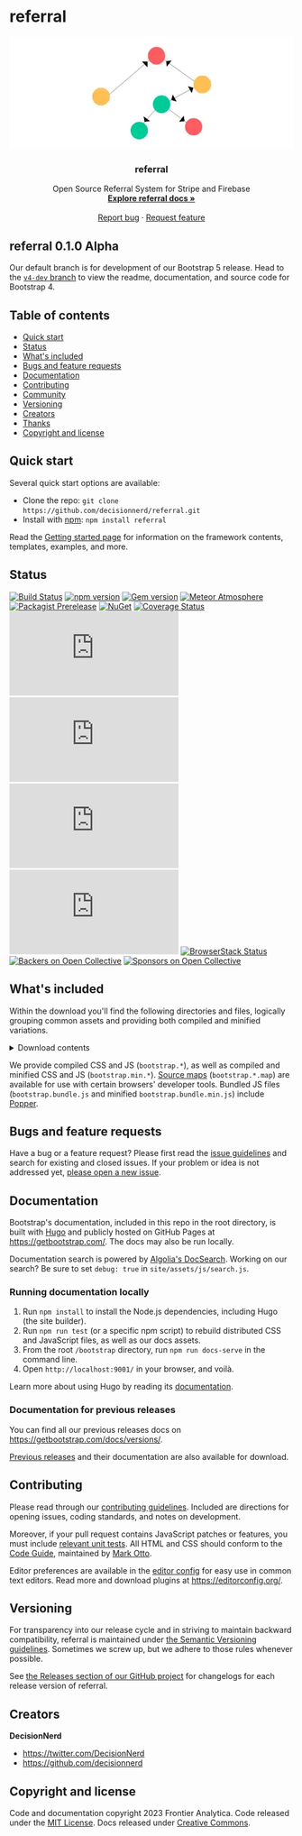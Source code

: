 # referral

<p align="center">
  <a href="https://getbootstrap.com/">
    <img src="https://github.com/DecisionNerd/referral/blob/main/graph.png" alt="network graph" width="600">
  </a>
</p>

<h3 align="center">referral</h3>

<p align="center">
  Open Source Referral System for Stripe and Firebase
  <br>
  <a href="https://getbootstrap.com/docs/5.3/"><strong>Explore referral docs »</strong></a>
  <br>
  <br>
  <a href="https://github.com/twbs/bootstrap/issues/new?assignees=-&labels=bug&template=bug_report.yml">Report bug</a>
  ·
  <a href="https://github.com/twbs/bootstrap/issues/new?assignees=&labels=feature&template=feature_request.yml">Request feature</a>
</p>


## referral 0.1.0 Alpha

Our default branch is for development of our Bootstrap 5 release. Head to the [`v4-dev` branch](https://github.com/twbs/bootstrap/tree/v4-dev) to view the readme, documentation, and source code for Bootstrap 4.


## Table of contents

- [Quick start](#quick-start)
- [Status](#status)
- [What's included](#whats-included)
- [Bugs and feature requests](#bugs-and-feature-requests)
- [Documentation](#documentation)
- [Contributing](#contributing)
- [Community](#community)
- [Versioning](#versioning)
- [Creators](#creators)
- [Thanks](#thanks)
- [Copyright and license](#copyright-and-license)


## Quick start

Several quick start options are available:

- Clone the repo: `git clone https://github.com/decisionnerd/referral.git`
- Install with [npm](https://www.npmjs.com/): `npm install referral`

Read the [Getting started page](https://getbootstrap.com/docs/5.3/getting-started/introduction/) for information on the framework contents, templates, examples, and more.


## Status

[![Build Status](https://img.shields.io/github/actions/workflow/status/twbs/bootstrap/js.yml?branch=main&label=JS%20Tests&logo=github)](https://github.com/twbs/bootstrap/actions?query=workflow%3AJS+Tests+branch%3Amain)
[![npm version](https://img.shields.io/npm/v/bootstrap?logo=npm&logoColor=fff)](https://www.npmjs.com/package/bootstrap)
[![Gem version](https://img.shields.io/gem/v/bootstrap?logo=rubygems&logoColor=fff)](https://rubygems.org/gems/bootstrap)
[![Meteor Atmosphere](https://img.shields.io/badge/meteor-twbs%3Abootstrap-blue?logo=meteor&logoColor=fff)](https://atmospherejs.com/twbs/bootstrap)
[![Packagist Prerelease](https://img.shields.io/packagist/vpre/twbs/bootstrap?logo=packagist&logoColor=fff)](https://packagist.org/packages/twbs/bootstrap)
[![NuGet](https://img.shields.io/nuget/vpre/bootstrap?logo=nuget&logoColor=fff)](https://www.nuget.org/packages/bootstrap/absoluteLatest)
[![Coverage Status](https://img.shields.io/coveralls/github/twbs/bootstrap/main?logo=coveralls&logoColor=fff)](https://coveralls.io/github/twbs/bootstrap?branch=main)
[![CSS gzip size](https://img.badgesize.io/twbs/bootstrap/main/dist/css/bootstrap.min.css?compression=gzip&label=CSS%20gzip%20size)](https://github.com/twbs/bootstrap/blob/main/dist/css/bootstrap.min.css)
[![CSS Brotli size](https://img.badgesize.io/twbs/bootstrap/main/dist/css/bootstrap.min.css?compression=brotli&label=CSS%20Brotli%20size)](https://github.com/twbs/bootstrap/blob/main/dist/css/bootstrap.min.css)
[![JS gzip size](https://img.badgesize.io/twbs/bootstrap/main/dist/js/bootstrap.min.js?compression=gzip&label=JS%20gzip%20size)](https://github.com/twbs/bootstrap/blob/main/dist/js/bootstrap.min.js)
[![JS Brotli size](https://img.badgesize.io/twbs/bootstrap/main/dist/js/bootstrap.min.js?compression=brotli&label=JS%20Brotli%20size)](https://github.com/twbs/bootstrap/blob/main/dist/js/bootstrap.min.js)
[![BrowserStack Status](https://www.browserstack.com/automate/badge.svg?badge_key=SkxZcStBeExEdVJqQ2hWYnlWckpkNmNEY213SFp6WHFETWk2bGFuY3pCbz0tLXhqbHJsVlZhQnRBdEpod3NLSDMzaHc9PQ==--3d0b75245708616eb93113221beece33e680b229)](https://www.browserstack.com/automate/public-build/SkxZcStBeExEdVJqQ2hWYnlWckpkNmNEY213SFp6WHFETWk2bGFuY3pCbz0tLXhqbHJsVlZhQnRBdEpod3NLSDMzaHc9PQ==--3d0b75245708616eb93113221beece33e680b229)
[![Backers on Open Collective](https://img.shields.io/opencollective/backers/bootstrap?logo=opencollective&logoColor=fff)](#backers)
[![Sponsors on Open Collective](https://img.shields.io/opencollective/sponsors/bootstrap?logo=opencollective&logoColor=fff)](#sponsors)


## What's included

Within the download you'll find the following directories and files, logically grouping common assets and providing both compiled and minified variations.

<details>
  <summary>Download contents</summary>

  ```text
  bootstrap/
  ├── css/
  │   ├── bootstrap-grid.css
  │   ├── bootstrap-grid.css.map
  │   ├── bootstrap-grid.min.css
  │   ├── bootstrap-grid.min.css.map
  │   ├── bootstrap-grid.rtl.css
  │   ├── bootstrap-grid.rtl.css.map
  │   ├── bootstrap-grid.rtl.min.css
  │   ├── bootstrap-grid.rtl.min.css.map
  │   ├── bootstrap-reboot.css
  │   ├── bootstrap-reboot.css.map
  │   ├── bootstrap-reboot.min.css
  │   ├── bootstrap-reboot.min.css.map
  │   ├── bootstrap-reboot.rtl.css
  │   ├── bootstrap-reboot.rtl.css.map
  │   ├── bootstrap-reboot.rtl.min.css
  │   ├── bootstrap-reboot.rtl.min.css.map
  │   ├── bootstrap-utilities.css
  │   ├── bootstrap-utilities.css.map
  │   ├── bootstrap-utilities.min.css
  │   ├── bootstrap-utilities.min.css.map
  │   ├── bootstrap-utilities.rtl.css
  │   ├── bootstrap-utilities.rtl.css.map
  │   ├── bootstrap-utilities.rtl.min.css
  │   ├── bootstrap-utilities.rtl.min.css.map
  │   ├── bootstrap.css
  │   ├── bootstrap.css.map
  │   ├── bootstrap.min.css
  │   ├── bootstrap.min.css.map
  │   ├── bootstrap.rtl.css
  │   ├── bootstrap.rtl.css.map
  │   ├── bootstrap.rtl.min.css
  │   └── bootstrap.rtl.min.css.map
  └── js/
      ├── bootstrap.bundle.js
      ├── bootstrap.bundle.js.map
      ├── bootstrap.bundle.min.js
      ├── bootstrap.bundle.min.js.map
      ├── bootstrap.esm.js
      ├── bootstrap.esm.js.map
      ├── bootstrap.esm.min.js
      ├── bootstrap.esm.min.js.map
      ├── bootstrap.js
      ├── bootstrap.js.map
      ├── bootstrap.min.js
      └── bootstrap.min.js.map
  ```
</details>

We provide compiled CSS and JS (`bootstrap.*`), as well as compiled and minified CSS and JS (`bootstrap.min.*`). [Source maps](https://developers.google.com/web/tools/chrome-devtools/javascript/source-maps) (`bootstrap.*.map`) are available for use with certain browsers' developer tools. Bundled JS files (`bootstrap.bundle.js` and minified `bootstrap.bundle.min.js`) include [Popper](https://popper.js.org/).


## Bugs and feature requests

Have a bug or a feature request? Please first read the [issue guidelines](https://github.com/twbs/bootstrap/blob/main/.github/CONTRIBUTING.md#using-the-issue-tracker) and search for existing and closed issues. If your problem or idea is not addressed yet, [please open a new issue](https://github.com/twbs/bootstrap/issues/new/choose).


## Documentation

Bootstrap's documentation, included in this repo in the root directory, is built with [Hugo](https://gohugo.io/) and publicly hosted on GitHub Pages at <https://getbootstrap.com/>. The docs may also be run locally.

Documentation search is powered by [Algolia's DocSearch](https://docsearch.algolia.com/). Working on our search? Be sure to set `debug: true` in `site/assets/js/search.js`.

### Running documentation locally

1. Run `npm install` to install the Node.js dependencies, including Hugo (the site builder).
2. Run `npm run test` (or a specific npm script) to rebuild distributed CSS and JavaScript files, as well as our docs assets.
3. From the root `/bootstrap` directory, run `npm run docs-serve` in the command line.
4. Open `http://localhost:9001/` in your browser, and voilà.

Learn more about using Hugo by reading its [documentation](https://gohugo.io/documentation/).

### Documentation for previous releases

You can find all our previous releases docs on <https://getbootstrap.com/docs/versions/>.

[Previous releases](https://github.com/twbs/bootstrap/releases) and their documentation are also available for download.


## Contributing

Please read through our [contributing guidelines](https://github.com/twbs/bootstrap/blob/main/.github/CONTRIBUTING.md). Included are directions for opening issues, coding standards, and notes on development.

Moreover, if your pull request contains JavaScript patches or features, you must include [relevant unit tests](https://github.com/twbs/bootstrap/tree/main/js/tests). All HTML and CSS should conform to the [Code Guide](https://github.com/mdo/code-guide), maintained by [Mark Otto](https://github.com/mdo).

Editor preferences are available in the [editor config](https://github.com/twbs/bootstrap/blob/main/.editorconfig) for easy use in common text editors. Read more and download plugins at <https://editorconfig.org/>.



## Versioning

For transparency into our release cycle and in striving to maintain backward compatibility, referral is maintained under [the Semantic Versioning guidelines](https://semver.org/). Sometimes we screw up, but we adhere to those rules whenever possible.

See [the Releases section of our GitHub project](https://github.com/decisionnerd/referral/releases) for changelogs for each release version of referral.


## Creators

**DecisionNerd**

- <https://twitter.com/DecisionNerd>
- <https://github.com/decisionnerd>


## Copyright and license

Code and documentation copyright 2023 Frontier Analytica. Code released under the [MIT License](https://github.com/DecisionNerd/referral/blob/main/LICENSE). Docs released under [Creative Commons](https://creativecommons.org/licenses/by/3.0/).
